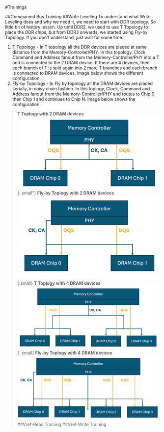 #Trainings

##Commanmd Bus Training
##Write Leveling
To understand what Write Leveling does and why we need it, we need to start with DDR topology. So little bit of history lesson. Up until DDR2, we used to use T Topology to place the DDR chips, but from DDR3 onwards, we started using Fly-by Topology. If you don't understand, just wait for some time.<br>
1. T Topology - In T topology all the DDR devices are placed at same distance from the Memory-Controller/PHY. In this topology, Clock, Command and Address fanout from the Memory-Controller/PHY into a T and is connected to the 2 DRAM device. If there are 4 devices, then each branch of T is split again into 2 more T branches and each branch is connected to DRAM devices. Image below shows the different configuration.<br>
2. Fly-by Topology - In Fly by topology all the DRAM devices are placed serially, in daisy chain fashion. In this toplogy, Clock, Command and Address fanout from the Memory-Controller/PHY and routes to Chip 0, then Chip 1 and continues to Chip N. Image below shows the configuration.<br>
> **T Toplogy with 2 DRAM devices**
> ![zoomify](images/IMG_9292.png){: small"}
> **Fly-by Toplogy with 2 DRAM devices**
> ![zoomify](images/IMG_9290.png){.small}
> **T Toplogy with 4 DRAM devices**
> ![zoomify](images/IMG_9289.png){. small}
> **Fly-by Toplogy with 4 DRAM devices**
> ![zoomify](images/IMG_9288.png)
##Vref-Read Training
##Vref-Write Training
